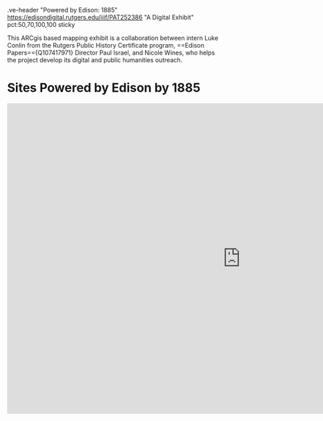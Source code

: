 .ve-header "Powered by Edison: 1885" https://edisondigital.rutgers.edu/iiif/PAT252386 "A Digital Exhibit" pct:50,70,100,100 sticky 

This ARCgis based mapping exhibit  is a collaboration between intern Luke Conlin from the Rutgers Public History Certificate program, ==Edison Papers=={Q107417971} Director Paul Israel, and Nicole Wines, who helps the project develop its digital and public humanities outreach.

# Sites Powered by Edison by 1885

<iframe width="1080" height="720" frameborder="0" scrolling="no" allowfullscreen src="https://arcg.is/0r8zyu"></iframe>